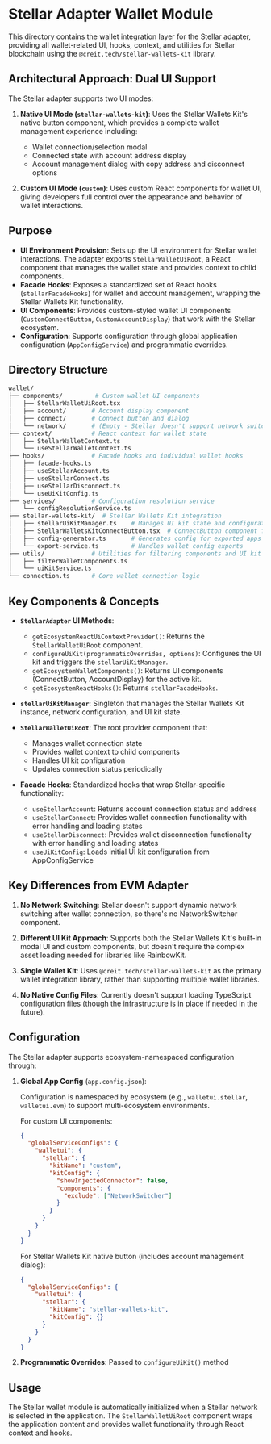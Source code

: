 # Stellar Adapter Wallet Module

This directory contains the wallet integration layer for the Stellar adapter, providing all wallet-related UI, hooks, context, and utilities for Stellar blockchain using the `@creit.tech/stellar-wallets-kit` library.

## Architectural Approach: Dual UI Support

The Stellar adapter supports two UI modes:

1. **Native UI Mode (`stellar-wallets-kit`)**: Uses the Stellar Wallets Kit's native button component, which provides a complete wallet management experience including:
   - Wallet connection/selection modal
   - Connected state with account address display
   - Account management dialog with copy address and disconnect options

2. **Custom UI Mode (`custom`)**: Uses custom React components for wallet UI, giving developers full control over the appearance and behavior of wallet interactions.

## Purpose

- **UI Environment Provision**: Sets up the UI environment for Stellar wallet interactions. The adapter exports `StellarWalletUiRoot`, a React component that manages the wallet state and provides context to child components.
- **Facade Hooks**: Exposes a standardized set of React hooks (`stellarFacadeHooks`) for wallet and account management, wrapping the Stellar Wallets Kit functionality.
- **UI Components**: Provides custom-styled wallet UI components (`CustomConnectButton`, `CustomAccountDisplay`) that work with the Stellar ecosystem.
- **Configuration**: Supports configuration through global application configuration (`AppConfigService`) and programmatic overrides.

## Directory Structure

```bash
wallet/
├── components/         # Custom wallet UI components
│   ├── StellarWalletUiRoot.tsx
│   ├── account/       # Account display component
│   ├── connect/       # Connect button and dialog
│   └── network/       # (Empty - Stellar doesn't support network switching)
├── context/           # React context for wallet state
│   ├── StellarWalletContext.ts
│   └── useStellarWalletContext.ts
├── hooks/             # Facade hooks and individual wallet hooks
│   ├── facade-hooks.ts
│   ├── useStellarAccount.ts
│   ├── useStellarConnect.ts
│   ├── useStellarDisconnect.ts
│   └── useUiKitConfig.ts
├── services/          # Configuration resolution service
│   └── configResolutionService.ts
├── stellar-wallets-kit/  # Stellar Wallets Kit integration
│   ├── stellarUiKitManager.ts    # Manages UI kit state and configuration
│   ├── StellarWalletsKitConnectButton.tsx  # ConnectButton component for Stellar Wallets Kit
│   ├── config-generator.ts       # Generates config for exported apps
│   └── export-service.ts         # Handles wallet config exports
├── utils/             # Utilities for filtering components and UI kit service
│   ├── filterWalletComponents.ts
│   └── uiKitService.ts
└── connection.ts      # Core wallet connection logic
```

## Key Components & Concepts

- **`StellarAdapter` UI Methods**:
  - `getEcosystemReactUiContextProvider()`: Returns the `StellarWalletUiRoot` component.
  - `configureUiKit(programmaticOverrides, options)`: Configures the UI kit and triggers the `stellarUiKitManager`.
  - `getEcosystemWalletComponents()`: Returns UI components (ConnectButton, AccountDisplay) for the active kit.
  - `getEcosystemReactHooks()`: Returns `stellarFacadeHooks`.

- **`stellarUiKitManager`**: Singleton that manages the Stellar Wallets Kit instance, network configuration, and UI kit state.

- **`StellarWalletUiRoot`**: The root provider component that:
  - Manages wallet connection state
  - Provides wallet context to child components
  - Handles UI kit configuration
  - Updates connection status periodically

- **Facade Hooks**: Standardized hooks that wrap Stellar-specific functionality:
  - `useStellarAccount`: Returns account connection status and address
  - `useStellarConnect`: Provides wallet connection functionality with error handling and loading states
  - `useStellarDisconnect`: Provides wallet disconnection functionality with error handling and loading states
  - `useUiKitConfig`: Loads initial UI kit configuration from AppConfigService

## Key Differences from EVM Adapter

1. **No Network Switching**: Stellar doesn't support dynamic network switching after wallet connection, so there's no NetworkSwitcher component.

2. **Different UI Kit Approach**: Supports both the Stellar Wallets Kit's built-in modal UI and custom components, but doesn't require the complex asset loading needed for libraries like RainbowKit.

3. **Single Wallet Kit**: Uses `@creit.tech/stellar-wallets-kit` as the primary wallet integration library, rather than supporting multiple wallet libraries.

4. **No Native Config Files**: Currently doesn't support loading TypeScript configuration files (though the infrastructure is in place if needed in the future).

## Configuration

The Stellar adapter supports ecosystem-namespaced configuration through:

1. **Global App Config** (`app.config.json`):

   Configuration is namespaced by ecosystem (e.g., `walletui.stellar`, `walletui.evm`) to support multi-ecosystem environments.

   For custom UI components:

   ```json
   {
     "globalServiceConfigs": {
       "walletui": {
         "stellar": {
           "kitName": "custom",
           "kitConfig": {
             "showInjectedConnector": false,
             "components": {
               "exclude": ["NetworkSwitcher"]
             }
           }
         }
       }
     }
   }
   ```

   For Stellar Wallets Kit native button (includes account management dialog):

   ```json
   {
     "globalServiceConfigs": {
       "walletui": {
         "stellar": {
           "kitName": "stellar-wallets-kit",
           "kitConfig": {}
         }
       }
     }
   }
   ```

2. **Programmatic Overrides**: Passed to `configureUiKit()` method

## Usage

The Stellar wallet module is automatically initialized when a Stellar network is selected in the application. The `StellarWalletUiRoot` component wraps the application content and provides wallet functionality through React context and hooks.
